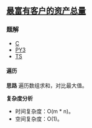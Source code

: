 ## [最富有客户的资产总量](https://leetcode-cn.com/problems/richest-customer-wealth/)

### 题解
+ [C](../../c/1792/1672.c)
+ [PY3](../../py3/1792/1672.py)
+ [TS](../../ts/1792/1672.ts)

#### 遍历
**思路**
遍历数组求和，对比最大值。

**复杂度分析**
+ 时间复杂度：O(m * n)。
+ 空间复杂度：O(1)。
